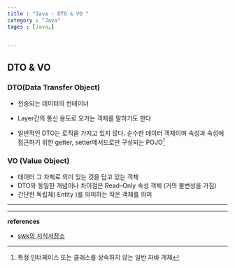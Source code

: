 ```yaml
---
title : "Java - DTO & VO "
category : "Java"
tages : [Java,]


---
```


## DTO & VO

### DTO(Data Transfer Object)

- 전송되는 데이터의 컨테이너
- Layer간의 통신 용도로 오가는 객체를 말하기도 한다

- 일반적인 DTO는 로직을 가지고 있지 않다. 순수한 데이터 객체이며 속성과 속성에 접근하기 위한 getter, setter메서드로만 구성되는 POJO[^1]



### VO (Value Object)

- 데이터 그 자체로 의미 있는 것을 담고 있는 객체
- DTO와 동일한 개념이나 차이점은 Read–Only 속성 객체 (거의 불변성을 가짐)
- 간단한 독립체( Entity )를 의미하는 작은 객체를 의미



---

[^1]: 특정 인터페이스 또는 클래스를 상속하지 않는 일반 자바 개체



---

**references**

- [swk의 지식저장소](https://swk3169.tistory.com/293)